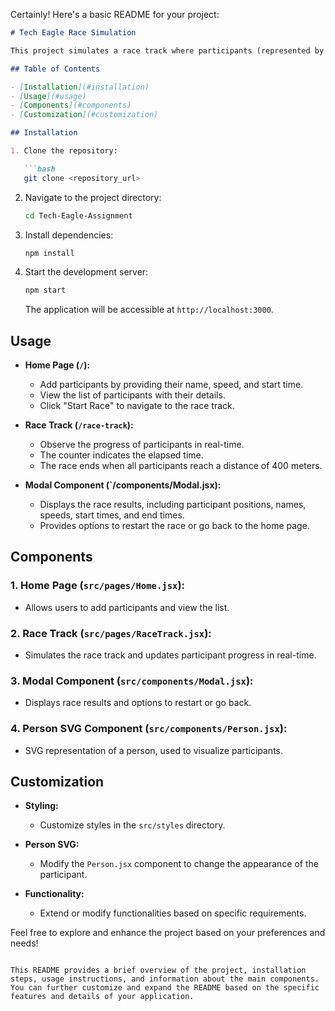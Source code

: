 Certainly! Here's a basic README for your project:

```markdown
# Tech Eagle Race Simulation

This project simulates a race track where participants (represented by SVG icons) move based on their speed and time. The application is built using React.

## Table of Contents

- [Installation](#installation)
- [Usage](#usage)
- [Components](#components)
- [Customization](#customization)

## Installation

1. Clone the repository:

   ```bash
   git clone <repository_url>
   ```

2. Navigate to the project directory:

   ```bash
   cd Tech-Eagle-Assignment
   ```

3. Install dependencies:

   ```bash
   npm install
   ```

4. Start the development server:

   ```bash
   npm start
   ```

   The application will be accessible at `http://localhost:3000`.

## Usage

- **Home Page (`/`):**
  - Add participants by providing their name, speed, and start time.
  - View the list of participants with their details.
  - Click "Start Race" to navigate to the race track.

- **Race Track (`/race-track`):**
  - Observe the progress of participants in real-time.
  - The counter indicates the elapsed time.
  - The race ends when all participants reach a distance of 400 meters.

- **Modal Component (`/components/Modal.jsx):**
  - Displays the race results, including participant positions, names, speeds, start times, and end times.
  - Provides options to restart the race or go back to the home page.

## Components

### 1. Home Page (`src/pages/Home.jsx`):

   - Allows users to add participants and view the list.

### 2. Race Track (`src/pages/RaceTrack.jsx`):

   - Simulates the race track and updates participant progress in real-time.

### 3. Modal Component (`src/components/Modal.jsx`):

   - Displays race results and options to restart or go back.

### 4. Person SVG Component (`src/components/Person.jsx`):

   - SVG representation of a person, used to visualize participants.

## Customization

- **Styling:**
  - Customize styles in the `src/styles` directory.

- **Person SVG:**
  - Modify the `Person.jsx` component to change the appearance of the participant.

- **Functionality:**
  - Extend or modify functionalities based on specific requirements.

Feel free to explore and enhance the project based on your preferences and needs!
```

This README provides a brief overview of the project, installation steps, usage instructions, and information about the main components. You can further customize and expand the README based on the specific features and details of your application.
